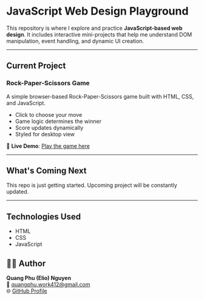 # JavaScript Web Design Playground

This repository is where I explore and practice **JavaScript-based web design**. It includes interactive mini-projects that help me understand DOM manipulation, event handling, and dynamic UI creation.

---

## Current Project
### Rock-Paper-Scissors Game
A simple browser-based Rock-Paper-Scissors game built with HTML, CSS, and JavaScript.  
- Click to choose your move  
- Game logic determines the winner  
- Score updates dynamically  
- Styled for desktop view

🔗 **Live Demo**: [Play the game here](https://nqphu412.github.io/JavaScript-Web-Design-Playground/rock-paper-scissor.html)

---

## What's Coming Next

This repo is just getting started. Upcoming project will be constantly updated.

---

## Technologies Used

- HTML
- CSS
- JavaScript

## 👨‍💻 Author

**Quang Phu (Elio) Nguyen**  
📧 quangphu.work412@gmail.com  
🌐 [GitHub Profile](https://github.com/nqphu412)
